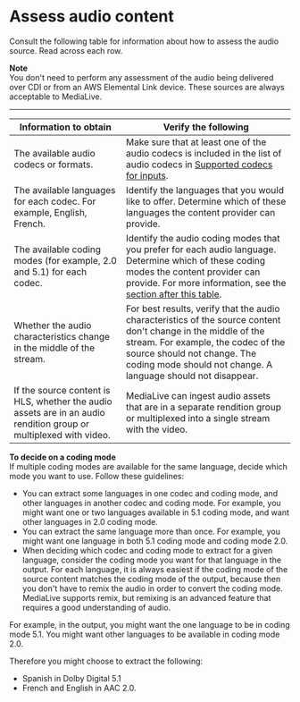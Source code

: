 # Assess audio content<a name="assess-uss-audio"></a>

Consult the following table for information about how to assess the audio source\. Read across each row\.

**Note**  
You don't need to perform any assessment of the audio being delivered over CDI or from an AWS Elemental Link device\. These sources are always acceptable to MediaLive\.


****  

| Information to obtain | Verify the following | 
| --- | --- | 
| The available audio codecs or formats\. | Make sure that at least one of the audio codecs is included in the list of audio codecs in [Supported codecs for inputs](inputs-supported-containers-and-codecs.md)\.  | 
| The available languages for each codec\. For example, English, French\. | Identify the languages that you would like to offer\. Determine which of these languages the content provider can provide\.  | 
| The available coding modes \(for example, 2\.0 and 5\.1\) for each codec\. |  Identify the audio coding modes that you prefer for each audio language\. Determine which of these coding modes the content provider can provide\. For more information, see the [section after this table](#coding)\.   | 
| Whether the audio characteristics change in the middle of the stream\.  |  For best results, verify that the audio characteristics of the source content don't change in the middle of the stream\. For example, the codec of the source should not change\. The coding mode should not change\. A language should not disappear\.  | 
| If the source content is HLS, whether the audio assets are in an audio rendition group or multiplexed with video\.  |  MediaLive can ingest audio assets that are in a separate rendition group or multiplexed into a single stream with the video\.  | 

**To decide on a coding mode**  
If multiple coding modes are available for the same language, decide which mode you want to use\. Follow these guidelines:
+ You can extract some languages in one codec and coding mode, and other languages in another codec and coding mode\. For example, you might want one or two languages available in 5\.1 coding mode, and want other languages in 2\.0 coding mode\. 
+ You can extract the same language more than once\. For example, you might want one language in both 5\.1 coding mode and coding mode 2\.0\.
+ When deciding which codec and coding mode to extract for a given language, consider the coding mode you want for that language in the output\. For each language, it is always easiest if the coding mode of the source content matches the coding mode of the output, because then you don't have to remix the audio in order to convert the coding mode\. MediaLive supports remix, but remixing is an advanced feature that requires a good understanding of audio\.

For example, in the output, you might want the one language to be in coding mode 5\.1\. You might want other languages to be available in coding mode 2\.0\.

Therefore you might choose to extract the following:
+ Spanish in Dolby Digital 5\.1
+ French and English in AAC 2\.0\.